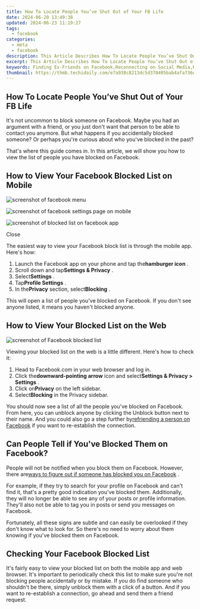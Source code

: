 ```yaml
---
title: How To Locate People You’ve Shut Out of Your FB Life
date: 2024-06-20 13:49:38
updated: 2024-06-23 11:19:27
tags:
  - facebook
categories:
  - meta
  - facebook
description: This Article Describes How To Locate People You’ve Shut Out of Your FB Life
excerpt: This Article Describes How To Locate People You’ve Shut Out of Your FB Life
keywords: Finding Ex-Friends on Facebook,Reconnecting on Social Media,Restoring Lost Connections,Online Friend Recovery Steps,Retrieving Dropped Friends FB,Mending Digital Friendships,Unfriended People Search Methods
thumbnail: https://thmb.techidaily.com/e7a938c8213dc5d370405bab4afa736e010a188d2f4d2dd7c34adab834ad1c13.jpg
---
```


## How To Locate People You’ve Shut Out of Your FB Life

 It's not uncommon to block someone on Facebook. Maybe you had an argument with a friend, or you just don't want that person to be able to contact you anymore. But what happens if you accidentally blocked someone? Or perhaps you're curious about who you've blocked in the past?

 That's where this guide comes in. In this article, we will show you how to view the list of people you have blocked on Facebook.

## How to View Your Facebook Blocked List on Mobile

![screenshot of facebook menu](https://static1.makeuseofimages.com/wordpress/wp-content/uploads/2022/03/screenshot-of-facebook-menu.jpg)

![screenshot of facebook settings page on mobile](https://static1.makeuseofimages.com/wordpress/wp-content/uploads/2022/03/screenshot-of-facebook-settings-page-on-mobile.jpg)

![screenshot of blocked list on facebook app](https://static1.makeuseofimages.com/wordpress/wp-content/uploads/2022/03/screenshot-of-blocked-list-on-facebook-app.jpg)

Close

 The easiest way to view your Facebook block list is through the mobile app. Here's how:

1. Launch the Facebook app on your phone and tap the**hamburger icon** .
2. Scroll down and tap**Settings & Privacy** .
3. Select**Settings** .
4. Tap**Profile Settings** .
5. In the**Privacy** section, select**Blocking** .

 This will open a list of people you've blocked on Facebook. If you don't see anyone listed, it means you haven't blocked anyone.

## How to View Your Blocked List on the Web

![screenshot of Facebook blocked list](https://static0.makeuseofimages.com/wordpress/wp-content/uploads/2022/03/screenshot-of-Facebook-blocked-list.JPG)

 Viewing your blocked list on the web is a little different. Here's how to check it:

1. Head to Facebook.com in your web browser and log in.
2. Click the**downward-pointing arrow** icon and select**Settings & Privacy > Settings** .
3. Click on**Privacy** on the left sidebar.
4. Select**Blocking** in the Privacy sidebar.

 You should now see a list of all the people you've blocked on Facebook. From here, you can unblock anyone by clicking the Unblock button next to their name. And you could also go a step further by[refriending a person on Facebook](https://www.makeuseof.com/tag/refriend-someone-you-blocked-facebook/) if you want to re-establish the connection.

## Can People Tell if You've Blocked Them on Facebook?

 People will not be notified when you block them on Facebook. However, there are[ways to figure out if someone has blocked you on Facebook](https://www.makeuseof.com/tag/who-blocked-me-on-facebook/) .

 For example, if they try to search for your profile on Facebook and can't find it, that's a pretty good indication you've blocked them. Additionally, they will no longer be able to see any of your posts or profile information. They'll also not be able to tag you in posts or send you messages on Facebook.

 Fortunately, all these signs are subtle and can easily be overlooked if they don't know what to look for. So there's no need to worry about them knowing if you've blocked them on Facebook.

## Checking Your Facebook Blocked List

 It's fairly easy to view your blocked list on both the mobile app and web browser. It's important to periodically check this list to make sure you're not blocking people accidentally or by mistake. If you do find someone who shouldn't be there, simply unblock them with a click of a button. And if you want to re-establish a connection, go ahead and send them a friend request.


<ins class="adsbygoogle"
     style="display:block"
     data-ad-format="autorelaxed"
     data-ad-client="ca-pub-7571918770474297"
     data-ad-slot="1223367746"></ins>



<ins class="adsbygoogle"
     style="display:block"
     data-ad-client="ca-pub-7571918770474297"
     data-ad-slot="8358498916"
     data-ad-format="auto"
     data-full-width-responsive="true"></ins>
